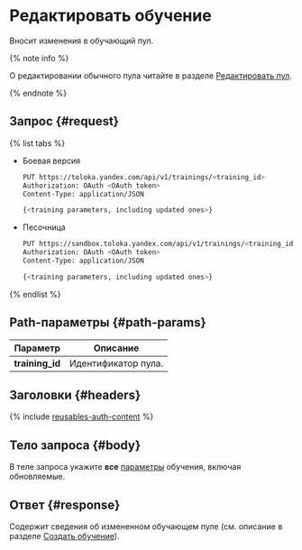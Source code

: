 # Редактировать обучение

Вносит изменения в обучающий пул.

{% note info %}

О редактировании обычного пула читайте в разделе [Редактировать пул](edit-pool.md).

{% endnote %}


## Запрос {#request}

{% list tabs %}

- Боевая версия

  ```bash
  PUT https://toloka.yandex.com/api/v1/trainings/<training_id>
  Authorization: OAuth <OAuth token>
  Content-Type: application/JSON

  {<training parameters, including updated ones>}
  ```

- Песочница

  ```bash
  PUT https://sandbox.toloka.yandex.com/api/v1/trainings/<training_id>
  Authorization: OAuth <OAuth token>
  Content-Type: application/JSON

  {<training parameters, including updated ones>}
  ```
{% endlist %}

## Path-параметры {#path-params}

Параметр | Описание
----- | -----
**training_id** | Идентификатор пула.


## Заголовки {#headers}

{% include [reusables-auth-content](../_includes/reusables/id-reusables/auth-content.md) %}


## Тело запроса {#body}

В теле запроса укажите **все** [параметры](create-training.md#training-param) обучения, включая обновляемые.

## Ответ {#response}

Содержит сведения об измененном обучающем пуле (см. описание в разделе [Создать обучение](create-training.md#response)).
